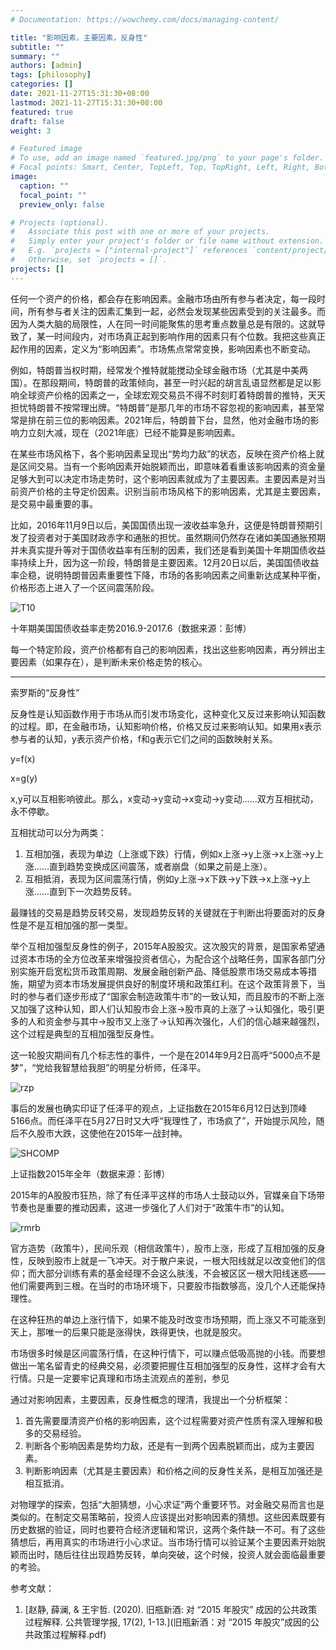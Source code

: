 ```yaml
---
# Documentation: https://wowchemy.com/docs/managing-content/

title: "影响因素，主要因素，反身性"
subtitle: ""
summary: ""
authors: [admin]
tags: [philosophy]
categories: []
date: 2021-11-27T15:31:30+08:00
lastmod: 2021-11-27T15:31:30+08:00
featured: true
draft: false
weight: 3

# Featured image
# To use, add an image named `featured.jpg/png` to your page's folder.
# Focal points: Smart, Center, TopLeft, Top, TopRight, Left, Right, BottomLeft, Bottom, BottomRight.
image:
  caption: ""
  focal_point: ""
  preview_only: false

# Projects (optional).
#   Associate this post with one or more of your projects.
#   Simply enter your project's folder or file name without extension.
#   E.g. `projects = ["internal-project"]` references `content/project/deep-learning/index.md`.
#   Otherwise, set `projects = []`.
projects: []
---
```


任何一个资产的价格，都会存在影响因素。金融市场由所有参与者决定，每一段时间，所有参与者关注的因素汇集到一起，必然会发现某些因素受到的关注最多。而因为人类大脑的局限性，人在同一时间能聚焦的思考重点数量总是有限的。这就导致了，某一时间段内，对市场真正起到影响作用的因素只有个位数。我把这些真正起作用的因素，定义为“影响因素”。市场焦点常常变换，影响因素也不断变动。

<!--more-->

例如，特朗普当权时期，经常发个推特就能搅动全球金融市场（尤其是中美两国）。在那段期间，特朗普的政策倾向，甚至一时兴起的胡言乱语显然都是足以影响全球资产价格的因素之一，全球宏观交易员不得不时刻盯着特朗普的推特，天天担忧特朗普不按常理出牌。“特朗普”是那几年的市场不容忽视的影响因素，甚至常常是排在前三位的影响因素。2021年后，特朗普下台，显然，他对金融市场的影响力立刻大减，现在（2021年底）已经不能算是影响因素。

在某些市场风格下，各个影响因素呈现出“势均力敌”的状态，反映在资产价格上就是区间交易。当有一个影响因素开始脱颖而出，即意味着看重该影响因素的资金量足够大到可以决定市场走势时，这个影响因素就成为了主要因素。主要因素是对当前资产价格的主导定价因素。识别当前市场风格下的影响因素，尤其是主要因素，是交易中最重要的事。

比如，2016年11月9日以后，美国国债出现一波收益率急升，这便是特朗普预期引发了投资者对于美国财政赤字和通胀的担忧。虽然期间仍然存在诸如美国通胀预期并未真实提升等对于国债收益率有压制的因素，我们还是看到美国十年期国债收益率持续上升，因为这一阶段，特朗普是主要因素。12月20日以后，美国国债收益率企稳，说明特朗普因素重要性下降，市场的各影响因素之间重新达成某种平衡，价格形态上进入了一个区间震荡阶段。

![T10](T10.svg)

十年期美国国债收益率走势2016.9-2017.6（数据来源：彭博）



每一个特定阶段，资产价格都有自己的影响因素，找出这些影响因素，再分辨出主要因素（如果存在），是判断未来价格走势的核心。

------

索罗斯的“反身性”

反身性是认知函数作用于市场从而引发市场变化，这种变化又反过来影响认知函数的过程。即，在金融市场，认知影响价格，价格又反过来影响认知。如果用x表示参与者的认知，y表示资产价格，f和g表示它们之间的函数映射关系。

y=f(x)

x=g(y)

x,y可以互相影响彼此。那么，x变动->y变动->x变动->y变动......双方互相扰动，永不停歇。

互相扰动可以分为两类：

1. 互相加强，表现为单边（上涨或下跌）行情，例如x上涨->y上涨->x上涨->y上涨......直到趋势变换成区间震荡，或者崩盘（如果之前是上涨）。
2. 互相抵消，表现为区间震荡行情，例如y上涨->x下跌->y下跌->x上涨->y上涨......直到下一次趋势反转。

最赚钱的交易是趋势反转交易，发现趋势反转的关键就在于判断出将要面对的反身性是不是互相加强的那一类型。

举个互相加强型反身性的例子，2015年A股股灾。这次股灾的背景，是国家希望通过资本市场的全方位改革来增强投资者信心，为配合这个战略任务，国家各部门分别实施开启宽松货币政策周期、发展金融创新产品、降低股票市场交易成本等措施，期望为资本市场发展提供良好的制度环境和政策红利。在这个政策背景下，当时的参与者们逐步形成了“国家会制造政策牛市”的一致认知，而且股市的不断上涨又加强了这种认知，即人们认知股市会上涨->股市真的上涨了->认知强化，吸引更多的人和资金参与其中->股市又上涨了->认知再次强化，人们的信心越来越强烈，这个过程是典型的互相加强型反身性。

这一轮股灾期间有几个标志性的事件，一个是在2014年9月2日高呼“5000点不是梦”，“党给我智慧给我胆”的明星分析师，任泽平。

![rzp](rzp.jpg)

事后的发展也确实印证了任泽平的观点，上证指数在2015年6月12日达到顶峰5166点。而任泽平在5月27日时又大呼“我理性了，市场疯了”，开始提示风险，随后不久股市大跌，这使他在2015年一战封神。

![SHCOMP](SHCOMP.svg)

上证指数2015年全年（数据来源：彭博）



2015年的A股股市狂热，除了有任泽平这样的市场人士鼓动以外，官媒亲自下场带节奏也是重要的推动因素，这进一步强化了人们对于“政策牛市”的认知。

![rmrb](rmrb.JPG)

官方造势（政策牛），民间乐观（相信政策牛），股市上涨，形成了互相加强的反身性，反映到股市上就是一飞冲天。对于散户来说，一根大阳线就足以改变他们的信仰；而大部分训练有素的基金经理不会这么肤浅，不会被区区一根大阳线迷惑——他们需要两到三根。在当时的市场环境下，只要股市指数够高，没几个人还能保持理性。

在这种狂热的单边上涨行情下，如果不能及时改变市场预期，而上涨又不可能涨到天上，那唯一的后果只能是涨得快，跌得更快，也就是股灾。

市场很多时候是区间震荡行情，在这种行情下，可以赚点低吸高抛的小钱。而要想做出一笔名留青史的经典交易，必须要把握住互相加强型的反身性，这样才会有大行情。只是一定要牢记真理和市场主流观点的差别，参见

[金融不精确]: https://venus.caelumfamily.com/post/financeunprecise/

通过对影响因素，主要因素，反身性概念的理清，我提出一个分析框架：

1. 首先需要厘清资产价格的影响因素，这个过程需要对资产性质有深入理解和极多的交易经验。
2. 判断各个影响因素是势均力敌，还是有一到两个因素脱颖而出，成为主要因素。
3. 判断影响因素（尤其是主要因素）和价格之间的反身性关系，是相互加强还是相互抵消。

对物理学的探索，包括“大胆猜想，小心求证”两个重要环节。对金融交易而言也是类似的。在制定交易策略前，投资人应该提出对影响因素的猜想。这些因素既要有历史数据的验证，同时也要符合经济逻辑和常识，这两个条件缺一不可。有了这些猜想后，再用真实的市场进行小心求证。当市场行情可以验证某个主要因素开始脱颖而出时，随后往往出现趋势反转，单向突破，这个时候，投资人就会面临最重要的考验。





参考文献：

1. [赵静, 薛澜, & 王宇哲. (2020). 旧瓶新酒: 对 “2015 年股灾” 成因的公共政策过程解释. 公共管理学报, 17(2), 1-13.](旧瓶新酒：对 “2015 年股灾”成因的公共政策过程解释.pdf)